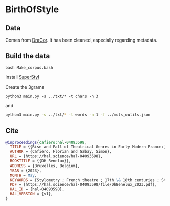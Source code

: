 # BirthOfStyle

## Data

Comes from [DraCor](https://github.com/dracor-org). It has been cleaned, especially regarding metadata.

## Build the data

```console
bash Make_corpus.bash
```

Install [SuperStyl](https://github.com/SupervisedStylometry/SuperStyl)

Create the 3grams

```console
python3 main.py -s ../txt/* -t chars -n 3
```

and 
```bash
python3 main.py -s ../txt/* -t words -n 1 -f ../mots_outils.json
```

## Cite

```bibtex
@inproceedings{cafiero:hal-04093598,
  TITLE = {{Rise and Fall of Theatrical Genres in Early Modern France:}},
  AUTHOR = {Cafiero, Florian and Gabay, Simon},
  URL = {https://hal.science/hal-04093598},
  BOOKTITLE = {{DH Benelux}},
  ADDRESS = {Bruxelles, Belgium},
  YEAR = {2023},
  MONTH = May,
  KEYWORDS = {Stylometry ; French theatre ; 17th \& 18th centuries ; Stylistics ; Stylom{\'e}trie ; Stylistique  litt{\'e}rature fran{\c c}aise ; Th{\'e}{\^a}tre classique -- France},
  PDF = {https://hal.science/hal-04093598/file/DhBenelux_2023.pdf},
  HAL_ID = {hal-04093598},
  HAL_VERSION = {v1},
}
```